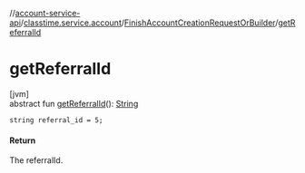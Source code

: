 //[account-service-api](../../../index.md)/[classtime.service.account](../index.md)/[FinishAccountCreationRequestOrBuilder](index.md)/[getReferralId](get-referral-id.md)

# getReferralId

[jvm]\
abstract fun [getReferralId](get-referral-id.md)(): [String](https://docs.oracle.com/javase/8/docs/api/java/lang/String.html)

`string referral_id = 5;`

#### Return

The referralId.
